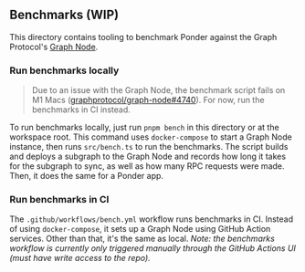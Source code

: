 ## Benchmarks (WIP)

This directory contains tooling to benchmark Ponder against the Graph Protocol's [Graph Node](https://github.com/graphprotocol/graph-node).

### Run benchmarks locally

> Due to an issue with the Graph Node, the benchmark script fails on M1 Macs ([graphprotocol/graph-node#4740](https://github.com/graphprotocol/graph-node/issues/4740)). For now, run the benchmarks in CI instead.

To run benchmarks locally, just run `pnpm bench` in this directory or at the workspace root. This command uses `docker-compose` to start a Graph Node instance, then runs `src/bench.ts` to run the benchmarks. The script builds and deploys a subgraph to the Graph Node and records how long it takes for the subgraph to sync, as well as how many RPC requests were made. Then, it does the same for a Ponder app.

### Run benchmarks in CI

The `.github/workflows/bench.yml` workflow runs benchmarks in CI. Instead of using `docker-compose`, it sets up a Graph Node using GitHub Action services. Other than that, it's the same as local. _Note: the benchmarks workflow is currently only triggered manually through the GitHub Actions UI (must have write access to the repo)._
